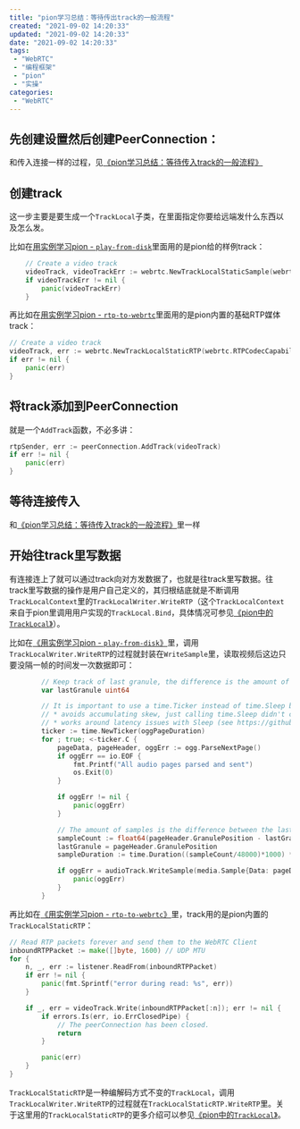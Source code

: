 ```yaml
---
title: "pion学习总结：等待传出track的一般流程"
created: "2021-09-02 14:20:33"
updated: "2021-09-02 14:20:33"
date: "2021-09-02 14:20:33"
tags: 
 - "WebRTC"
 - "编程框架"
 - "pion"
 - "实操"
categories: 
 - "WebRTC"
---
```


## 先创建设置然后创建PeerConnection：

和传入连接一样的过程，见[《pion学习总结：等待传入track的一般流程》](传入总结.md)

## 创建track

这一步主要是要生成一个`TrackLocal`子类，在里面指定你要给远端发什么东西以及怎么发。

比如在[用实例学习pion - `play-from-disk`](play-from-disk.md)里面用的是pion给的样例track：
```go
    // Create a video track
    videoTrack, videoTrackErr := webrtc.NewTrackLocalStaticSample(webrtc.RTPCodecCapability{MimeType: webrtc.MimeTypeVP8}, "video", "pion")
    if videoTrackErr != nil {
        panic(videoTrackErr)
    }
```

再比如在[用实例学习pion - `rtp-to-webrtc`](rtp-to-webrtc.md)里面用的是pion内置的基础RTP媒体track：
```go
// Create a video track
videoTrack, err := webrtc.NewTrackLocalStaticRTP(webrtc.RTPCodecCapability{MimeType: webrtc.MimeTypeVP8}, "video", "pion")
if err != nil {
    panic(err)
}
```

## 将track添加到PeerConnection

就是一个`AddTrack`函数，不必多讲：
```go
rtpSender, err := peerConnection.AddTrack(videoTrack)
if err != nil {
    panic(err)
}
```

## 等待连接传入

和[《pion学习总结：等待传入track的一般流程》](传入总结.md)里一样

## 开始往track里写数据

有连接连上了就可以通过track向对方发数据了，也就是往track里写数据。往track里写数据的操作是用户自己定义的，其归根结底就是不断调用`TrackLocalContext`里的`TrackLocalWriter.WriteRTP`（这个`TrackLocalContext`来自于pion里调用用户实现的`TrackLocal.Bind`，具体情况可参见[《pion中的`TrackLocal`》](TrackLocal.md)）。

比如在[《用实例学习pion - `play-from-disk`》](play-from-disk.md)里，调用`TrackLocalWriter.WriteRTP`的过程就封装在`WriteSample`里，读取视频后这边只要没隔一帧的时间发一次数据即可：

```go
        // Keep track of last granule, the difference is the amount of samples in the buffer
        var lastGranule uint64

        // It is important to use a time.Ticker instead of time.Sleep because
        // * avoids accumulating skew, just calling time.Sleep didn't compensate for the time spent parsing the data
        // * works around latency issues with Sleep (see https://github.com/golang/go/issues/44343)
        ticker := time.NewTicker(oggPageDuration)
        for ; true; <-ticker.C {
            pageData, pageHeader, oggErr := ogg.ParseNextPage()
            if oggErr == io.EOF {
                fmt.Printf("All audio pages parsed and sent")
                os.Exit(0)
            }

            if oggErr != nil {
                panic(oggErr)
            }

            // The amount of samples is the difference between the last and current timestamp
            sampleCount := float64(pageHeader.GranulePosition - lastGranule)
            lastGranule = pageHeader.GranulePosition
            sampleDuration := time.Duration((sampleCount/48000)*1000) * time.Millisecond

            if oggErr = audioTrack.WriteSample(media.Sample{Data: pageData, Duration: sampleDuration}); oggErr != nil {
                panic(oggErr)
            }
        }
```

再比如在[《用实例学习pion - `rtp-to-webrtc`》](rtp-to-webrtc.md)里，track用的是pion内置的`TrackLocalStaticRTP`：

```go
// Read RTP packets forever and send them to the WebRTC Client
inboundRTPPacket := make([]byte, 1600) // UDP MTU
for {
    n, _, err := listener.ReadFrom(inboundRTPPacket)
    if err != nil {
        panic(fmt.Sprintf("error during read: %s", err))
    }

    if _, err = videoTrack.Write(inboundRTPPacket[:n]); err != nil {
        if errors.Is(err, io.ErrClosedPipe) {
            // The peerConnection has been closed.
            return
        }

        panic(err)
    }
}
```

`TrackLocalStaticRTP`是一种编解码方式不变的`TrackLocal`，调用`TrackLocalWriter.WriteRTP`的过程就在`TrackLocalStaticRTP.WriteRTP`里。关于这里用的`TrackLocalStaticRTP`的更多介绍可以参见[《pion中的`TrackLocal`》](TrackLocal.md)。